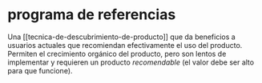 # programa de referencias
Una [[tecnica-de-descubrimiento-de-producto]] que da beneficios a usuarios actuales que recomiendan efectivamente el uso del producto. Permiten el crecimiento orgánico del producto, pero son lentos de implementar y requieren un producto *recomendable* (el valor debe ser alto para que funcione).

